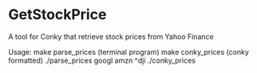 # GetStockPrice
A tool for Conky that retrieve stock prices from Yahoo Finance

Usage: 
make parse_prices (terminal program) 
make conky_prices (conky formatted)
./parse_prices googl amzn ^dji
./conky_prices 

